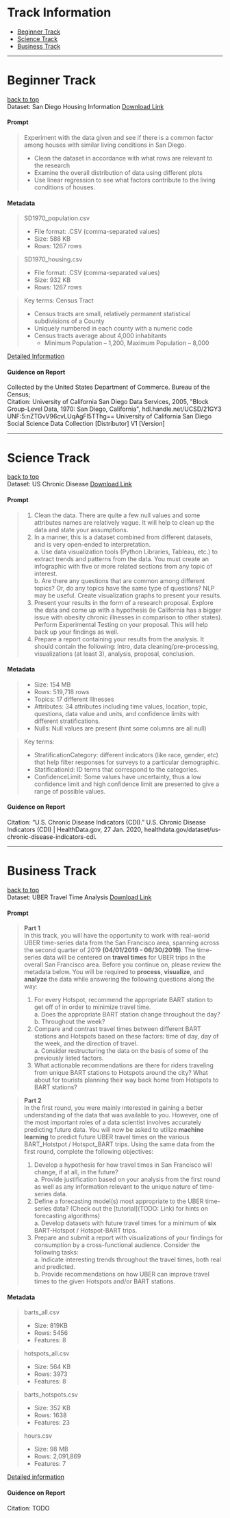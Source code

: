 # Track Information
* [Beginner Track](#beginner-track)
* [Science Track](#science-track)
* [Business Track](#business-track)
---
# Beginner Track 
[back to top](#track-information)\
Dataset: San Diego Housing Information [Download Link](https://drive.google.com/drive/folders/1_dTPxfUIFTR_k40Iv5IVX-meTxmWDbL_?usp=sharing)

#### Prompt
> Experiment with the data given and see if there is a common factor among houses with similar living conditions in San Diego.
> - Clean the dataset in accordance with what rows are relevant to the research
> - Examine the overall distribution of data using different plots
> - Use linear regression to see what factors contribute to the living conditions of houses.

#### Metadata
> SD1970_population.csv
> - File format: .CSV (comma-separated values)
> - Size: 588 KB
> - Rows: 1267 rows

> SD1970_housing.csv 
> - File format: .CSV (comma-separated values)
> - Size: 932 KB
> - Rows: 1267 rows

> Key terms: Census Tract
> - Census tracts are small, relatively permanent statistical subdivisions of a County
> - Uniquely numbered in each county with a numeric code
> - Census tracts average about 4,000 inhabitants
>   - Minimum Population – 1,200, Maximum Population – 8,000

[Detailed Information](https://docs.google.com/document/d/1tqs9xzabHg8Mh-SiPP16YxR-csN06R_fBX_IVWyQD_M/edit?usp=sharing)

#### Guidence on Report
> 

Collected by the United States Department of Commerce. Bureau of the Census;\
Citation: University of California San Diego Data Services, 2005, "Block Group-Level Data, 1970: San Diego, California", hdl.handle.net/UCSD/21GY3 UNF:5:nZTGvV96cvLUqAgFl5TThg== University of California San Diego Social Science Data Collection [Distributor] V1 [Version]

---
# Science Track
[back to top](#track-information)\
Dataset: US Chronic Disease [Download Link](https://drive.google.com/drive/folders/1iOEwj4bPfopdtrzPdMft7plxDRHW5frC?usp=sharing)

#### Prompt
> 1. Clean the data. There are quite a few null values and some attributes names are relatively vague. It will help to clean up the data and state your assumptions.
> 2. In a manner, this is a dataset combined from different datasets, and is very open-ended to interpretation.\
> a. Use data visualization tools (Python Libraries, Tableau, etc.) to extract trends and patterns from the data. You must create an infographic with five or more related sections from any topic of interest. \
> b. Are there any questions that are common among different topics? Or, do any topics have the same type of questions? NLP may be useful. Create visualization graphs to present your results.
> 3. Present your results in the form of a research proposal. Explore the data and come up with a hypothesis (ie California has a bigger issue with obesity chronic illnesses in comparison to other states). Perform Experimental Testing on your proposal. This will help back up your findings as well.
> 4. Prepare a report containing your results from the analysis. It should contain the following: Intro, data cleaning/pre-processing, visualizations (at least 3), analysis, proposal, conclusion.

#### Metadata
> - Size: 154 MB 
> - Rows: 519,718 rows
> - Topics: 17 different Illnesses
> - Attributes: 34 attributes including time values, location, topic, questions, data value and units, and confidence limits with different stratifications.
> - Nulls: Null values are present (hint some columns are all null)

> Key terms:
> - StratificationCategory: different indicators (like race, gender, etc) that help filter responses for surveys to a particular demographic.   
> - StatificationId: ID terms that correspond to the categories.
> - ConfidenceLimit: Some values have uncertainty, thus a low confidence limit and high confidence limit are presented to give a range of possible values.

#### Guidence on Report
> 

Citation: “U.S. Chronic Disease Indicators (CDI).” U.S. Chronic Disease Indicators (CDI) | HealthData.gov, 27 Jan. 2020, healthdata.gov/dataset/us-chronic-disease-indicators-cdi.

---
# Business Track
[back to top](#track-information)\
Dataset: UBER Travel Time Analysis [Download Link](https://drive.google.com/drive/folders/1WcLKWilaMjGU-x8ezFVtyVM8-8O-PFIf?usp=sharing)

#### Prompt
> **Part 1**\
> In this track, you will have the opportunity to work with real-world UBER time-series data from the San Francisco area, spanning across the second quarter of 2019 **(04/01/2019 - 06/30/2019)**. The time-series data will be centered on **travel times** for UBER trips in the overall San Francisco area. Before you continue on, please review the metadata below. You will be required to **process**, **visualize**, and **analyze** the data while answering the following questions along the way:
> 1. For every Hotspot, recommend the appropriate BART station to get off of in order to minimize travel time. \
> a. Does the appropriate BART station change throughout the day? \
> b. Throughout the week? 
> 2. Compare and contrast travel times between different BART stations and Hotspots based on these factors: time of day, day of the week, and the direction of travel. \
> a. Consider restructuring the data on the basis of some of the previously listed factors.
> 3. What actionable recommendations are there for riders traveling from unique BART stations to Hotspots around the city? What about for tourists planning their way back home from Hotspots to BART stations?

> **Part 2**\
> In the first round, you were mainly interested in gaining a better understanding of the data that was available to you. However, one of the most important roles of a data scientist involves accurately predicting future data. You will now be asked to utilize **machine learning** to predict future UBER travel times on the various BART_Hotstpot / Hotspot_BART trips. Using the same data from the first round, complete the following objectives:
> 1. Develop a hypothesis for how travel times in San Francisco will change, if at all, in the future? \
> a. Provide justification based on your analysis from the first round as well as any information relevant to the unique nature of time-series data.
> 2. Define a forecasting model(s) most appropriate to the UBER time-series data? (Check out the [tutorial](TODO: Link) for hints on forecasting algorithms) \
> a. Develop datasets with future travel times for a minimum of **six** BART-Hotspot / Hotspot-BART trips. 
> 3. Prepare and submit a report with visualizations of your findings for consumption by a cross-functional audience. Consider the following tasks:\
> a. Indicate interesting trends throughout the travel times, both real and predicted. \
> b. Provide recommendations on how UBER can improve travel times to the given Hotspots and/or BART stations. 

#### Metadata
> barts_all.csv
> - Size: 819KB
> - Rows: 5456
> - Features: 8

> hotspots_all.csv
> - Size: 564 KB
> - Rows: 3973
> - Features: 8

> barts_hotspots.csv
> - Size: 352 KB
> - Rows: 1638
> - Features: 23

> hours.csv 
> - Size: 98 MB
> - Rows: 2,091,869
> - Features: 7

[Detailed information](https://docs.google.com/document/d/1dkL57TtXLGVWisro-Uiok8USebTi1NjkxygK_l_mBw0/edit?usp=sharing)

#### Guidence on Report
> 

Citation: TODO
